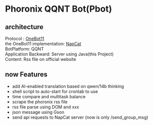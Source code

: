 # Phoronix QQNT Bot(Pbot)
## architecture
Protocol : [OneBot11](https://github.com/botuniverse/onebot)  
the OneBot11 implementation: [NapCat](https://github.com/NapNeko/NapCatQQ)  
BotPlatform: QQNT  
Application Backward: Server using Java(this Project)  
Content: Rss file on official website

## now Features
- add AI-enabled translation based on qwen/14b thinking
- shell script to auto-start for crontab to use
- time compare and multitask balance
- scrape the phoronix rss file  
- rss file parse using DOM and xxx  
- json message using Gson
- send api requests to NapCat server (now is only /send_group_msg)



